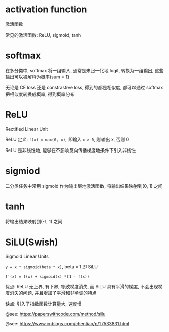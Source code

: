 # activation function

激活函数

常见的激活函数: ReLU, sigmoid, tanh

# softmax

在多分类中, softmax 将一组输入, 通常是未归一化地 logit, 转换为一组输出, 这些输出可以被解释为概率(sum = 1)

无论是 CE loss 还是 constrastive loss, 得到的都是相似度, 都可以通过 softmax 把相似度转换成概率, 得到概率分布

# ReLU

Rectified Linear Unit

ReLU 定义: `f(x) = max(0, x)`, 即输入 `x > 0`, 则输出 x, 否则 0

ReLU 是非线性地, 能够在不影响反向传播梯度地条件下引入非线性

# sigmiod

二分类任务中常用 sigmoid 作为输出层地激活函数, 将输出结果映射到(0, 1) 之间

# tanh

将输出结果映射到(-1, 1) 之间

# SiLU(Swish)

Sigmoid Linear Units

`y = x * sigmoid(beta * x)`, beta = 1 即 SiLU

`f'(x) = f(x) + sigmoid(x) *(1 - f(x))`

优点: ReLU 无上界, 有下界, 导致梯度消失, 而 SiLU 具有平滑的梯度, 不会出现梯度消失的问题, 并且增加了平滑和非单调的特点

缺点: 引入了指数函数计算量大, 速度慢

@see: https://paperswithcode.com/method/silu

@see: https://www.cnblogs.com/chentiao/p/17533831.html
